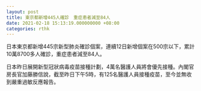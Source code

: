 ```yaml
---
layout: post
title: 東京都新增445人確診　重症患者減至84人
date: 2021-02-18 15:13:19.000000000 +08:00
categories: rthk
---
```


日本東京都新增445宗新型肺炎確診個案，連續12日新增個案在500宗以下，累計10萬8700多人確診，重症患者減至84人。

日本昨日展開新型冠狀病毒疫苗接種計劃，4萬名醫護人員將會優先接種。內閣官房長官加藤勝信說，截至昨日下午5時，有125名醫護人員接種疫苗，至今並無收到嚴重過敏反應報告。
